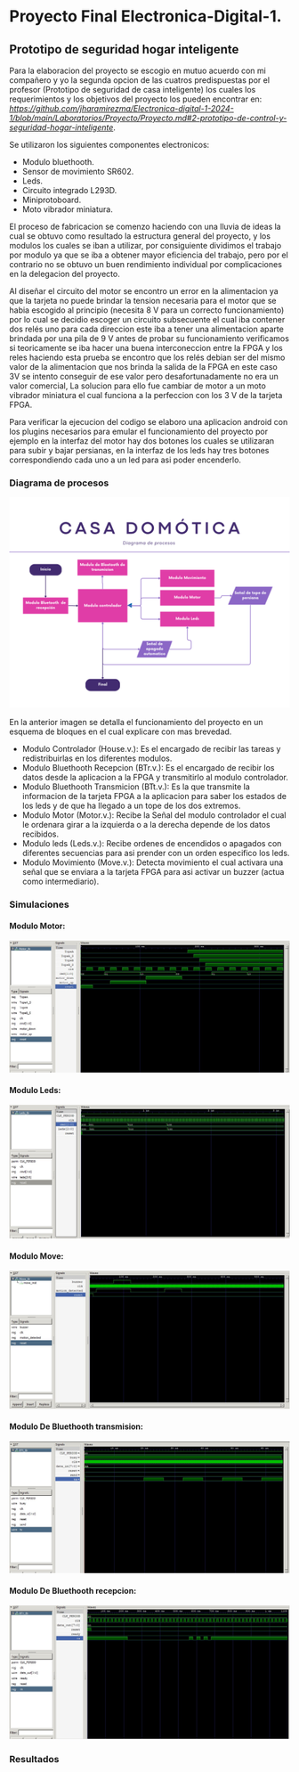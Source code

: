 # Proyecto Final Electronica-Digital-1.

## Prototipo de seguridad hogar inteligente

Para la elaboracion del proyecto se escogio en mutuo acuerdo con mi compañero y yo la segunda opcion de las cuatros predispuestas por el profesor (Prototipo de seguridad de casa inteligente) los cuales los requerimientos y los objetivos del proyecto los pueden encontrar en:
*https://github.com/jharamirezma/Electronica-digital-1-2024-1/blob/main/Laboratorios/Proyecto/Proyecto.md#2-prototipo-de-control-y-seguridad-hogar-inteligente*.

Se utilizaron los siguientes componentes electronicos:

- Modulo bluethooth.
- Sensor de movimiento SR602.
- Leds.
- Circuito integrado L293D.
- Miniprotoboard.
- Moto vibrador miniatura.
  
El proceso de fabricacion se comenzo haciendo con una lluvia de ideas la cual se obtuvo como resultado la estructura general del proyecto, y los modulos los cuales se iban a utilizar, por consiguiente dividimos el trabajo por modulo ya que se iba a obtener mayor eficiencia del trabajo, pero por el contrario no se obtuvo un buen rendimiento individual por complicaciones en la delegacion del proyecto.

Al diseñar el circuito del motor se encontro un error en la alimentacion ya que la tarjeta no puede brindar la tension necesaria para el motor que se habia escogido al principio (necesita 8 V para un correcto funcionamiento) por lo cual se decidio escoger un circuito subsecuente el cual iba contener dos relés uno para cada direccion este iba a tener una alimentacion aparte brindada por una pila de 9 V antes de probar su funcionamiento verificamos si teoricamente se iba hacer una buena interconeccion entre la FPGA y los reles haciendo esta prueba se encontro que los relés debian ser del mismo valor de la alimentacion que nos brinda la salida de la FPGA en este caso 3V se intento conseguir de ese valor pero desafortunadamente  no era un valor comercial, La solucion para ello fue cambiar de motor a un moto vibrador miniatura el cual funciona a la perfeccion con los 3 V de la tarjeta FPGA.

Para verificar la ejecucion del codigo se elaboro una aplicacion android con los plugins necesarios para emular el funcionamiento del proyecto por ejemplo en la interfaz del motor hay dos botones los cuales se utilizaran para subir y bajar persianas, en la interfaz de los leds hay tres botones correspondiendo cada uno a un led para asi poder encenderlo.

### Diagrama de procesos
![Diagrama de flujo proceso codigo implementado](Imagenes/DiagramaFlujo.png)

En la anterior imagen se detalla el funcionamiento del proyecto en un esquema de bloques en el cual explicare con mas brevedad.

- Modulo Controlador (House.v.): Es el encargado de recibir las tareas y redistribuirlas en los diferentes modulos.
- Modulo Bluethooth Recepcion (BTr.v.): Es el encargado de recibir los datos desde la aplicacion a la FPGA y transmitirlo al modulo controlador.
- Modulo Bluethooth Transmicion (BTt.v.): Es la que transmite la informacion de la tarjeta FPGA a la aplicacion para saber los estados de los leds y de que ha llegado a un tope de los dos extremos.
- Modulo Motor (Motor.v.): Recibe la Señal del modulo controlador el cual le ordenara girar a la izquierda o a la derecha depende de los datos recibidos.
- Modulo leds (Leds.v.): Recibe ordenes de encendidos o apagados con diferentes secuencias para asi prender con un orden especifico los leds.
- Modulo Movimiento (Move.v.): Detecta movimiento el cual activara una señal que se enviara a la tarjeta FPGA para asi activar un buzzer (actua como intermediario).



### Simulaciones

#### Modulo Motor:
![Simulacion de Motor](Imagenes/TestBenchMotor.jpeg)

#### Modulo Leds:
![Simulacion de leds](Imagenes/TestBenchLeds.jpeg)

#### Modulo Move:
![Simulacion De Movimiento](Imagenes/TestBenchMovimiento.jpeg)

#### Modulo De Bluethooth transmision:
![Simulacion De Bluethooth](Imagenes/TestBenchMBTt.jpeg)

#### Modulo De Bluethooth recepcion:
![Simulacion De Bluethooth](Imagenes/TestBenchMBTr.jpeg)

### Resultados


##

###

